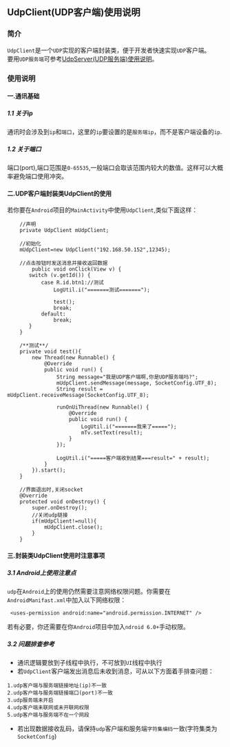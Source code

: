 ## UdpClient(UDP客户端)使用说明

### 简介
`UdpClient`是一个`UDP`实现的客户端封装类，便于开发者快速实现`UDP`客户端。  
要用`UDP服务端`可参考[UdpServer(UDP服务端)使用说明](https://github.com/ShaoqiangPei/SocketPro/blob/master/read/UdpServer%E4%BD%BF%E7%94%A8%E8%AF%B4%E6%98%8E.md)。

### 使用说明
#### 一.通讯基础
##### 1.1 关于ip
通讯时会涉及到`ip`和`端口`，这里的`ip`要设置的是`服务端ip`，而不是客户端设备的`ip`.
##### 1.2 关于端口
端口(port),端口范围是`0-65535`,一般端口会取该范围内较大的数值。这样可以大概率避免端口使用冲突。
#### 二.UDP客户端封装类UdpClient的使用
若你要在`Android`项目的`MainActivity`中使用`UdpClient`,类似下面这样：
```
    //声明
    private UdpClient mUdpClient;
    
    //初始化
    mUdpClient=new UdpClient("192.168.50.152",12345);
    
    //点击按钮时发送消息并接收返回数据
        public void onClick(View v) {
       switch (v.getId()) {
           case R.id.btn1://测试
               LogUtil.i("=======测试=======");

               test();
               break;
           default:
               break;
       }
    }

    /**测试**/
    private void test(){
        new Thread(new Runnable() {
            @Override
            public void run() {
                String message="我是UDP客户端啊,你是UDP服务端吗?";
                mUdpClient.sendMessage(message, SocketConfig.UTF_8);
                String result = mUdpClient.receiveMessage(SocketConfig.UTF_8);

                runOnUiThread(new Runnable() {
                    @Override
                    public void run() {
                        LogUtil.i("=======我来了=====");
                        mTv.setText(result);
                    }
                });

                LogUtil.i("=====客户端收到结果===result=" + result);
            }
        }).start();
    }
    
    //界面退出时,关闭socket
    @Override
    protected void onDestroy() {
        super.onDestroy();
        //关闭udp链接
        if(mUdpClient!=null){
            mUdpClient.close();
        }
    }
```
#### 三.封装类UdpClient使用时注意事项
##### 3.1 Android上使用注意点
`udp`在`Android`上的使用仍然需要注意网络权限问题。你需要在`AndroidManifast.xml`中加入以下网络权限：
```
 <uses-permission android:name="android.permission.INTERNET" />
```
若有必要，你还需要在你`Android`项目中加入`ndroid 6.0+`手动权限。
##### 3.2 问题排查参考
- 通讯逻辑要放到子线程中执行，不可放到`UI`线程中执行
- 若`UdpClient`客户端发出消息后未收到消息，可从以下方面着手排查问题：
```
1.udp客户端与服务端链接地址(ip)不一致
2.udp客户端与服务端链接端口(port)不一致
3.udp服务端未开启
4.udp客户端未联网或未开联网权限
5.udp客户端与服务端不在一个网段
```
- 若出现数据接收乱码，请保持`udp`客户端和服务端`字符集编码`一致(字符集类为`SocketConfig`)
